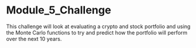 # Module_5_Challenge

This challenge will look at evaluating a crypto and stock portfolio and using the Monte Carlo functions to try and predict how the portfolio will perform over the next 10 years.
